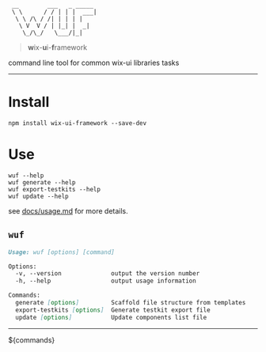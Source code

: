 ```
 __        ___   _ _____ 
 \ \      / / | | |  ___|
  \ \ /\ / /| | | | |
   \ V  V / | |_| |  _|
    \_/\_/   \___/|_|

```

> **w**ix-**u**i-**f**ramework

command line tool for common wix-ui libraries tasks

---

# Install

`npm install wix-ui-framework --save-dev`

# Use

```
wuf --help
wuf generate --help
wuf export-testkits --help
wuf update --help
```

see [docs/usage.md](docs/usage.md) for more details.

## `wuf`

```md
Usage: wuf [options] [command]

Options:
  -v, --version              output the version number
  -h, --help                 output usage information

Commands:
  generate [options]         Scaffold file structure from templates
  export-testkits [options]  Generate testkit export file
  update [options]           Update components list file
```

---

${commands}
